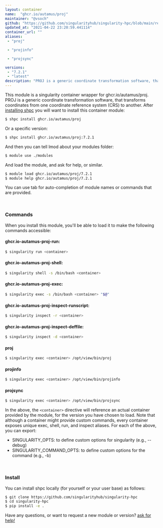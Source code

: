 ```yaml
---
layout: container
name:  "ghcr.io/autamus/proj"
maintainer: "@vsoch"
github: "https://github.com/singularityhub/singularity-hpc/blob/main/registry/ghcr.io/autamus/proj/container.yaml"
updated_at: "2021-04-22 23:20:59.441114"
container_url: ""
aliases:
 - "proj"

 - "projinfo"

 - "projsync"

versions:
 - "7.2.1"
 - "latest"
description: "PROJ is a generic coordinate transformation software, that transforms coordinates from one coordinate reference system (CRS) to another."
---
```


This module is a singularity container wrapper for ghcr.io/autamus/proj.
PROJ is a generic coordinate transformation software, that transforms coordinates from one coordinate reference system (CRS) to another.
After [installing shpc](#install) you will want to install this container module:

```bash
$ shpc install ghcr.io/autamus/proj
```

Or a specific version:

```bash
$ shpc install ghcr.io/autamus/proj:7.2.1
```

And then you can tell lmod about your modules folder:

```bash
$ module use ./modules
```

And load the module, and ask for help, or similar.

```bash
$ module load ghcr.io/autamus/proj/7.2.1
$ module help ghcr.io/autamus/proj/7.2.1
```

You can use tab for auto-completion of module names or commands that are provided.

<br>

### Commands

When you install this module, you'll be able to load it to make the following commands accessible:

#### ghcr.io-autamus-proj-run:

```bash
$ singularity run <container>
```

#### ghcr.io-autamus-proj-shell:

```bash
$ singularity shell -s /bin/bash <container>
```

#### ghcr.io-autamus-proj-exec:

```bash
$ singularity exec -s /bin/bash <container> "$@"
```

#### ghcr.io-autamus-proj-inspect-runscript:

```bash
$ singularity inspect -r <container>
```

#### ghcr.io-autamus-proj-inspect-deffile:

```bash
$ singularity inspect -d <container>
```


#### proj
       
```bash
$ singularity exec <container> /opt/view/bin/proj
```


#### projinfo
       
```bash
$ singularity exec <container> /opt/view/bin/projinfo
```


#### projsync
       
```bash
$ singularity exec <container> /opt/view/bin/projsync
```



In the above, the `<container>` directive will reference an actual container provided
by the module, for the version you have chosen to load. Note that although a container
might provide custom commands, every container exposes unique exec, shell, run, and
inspect aliases. For each of the above, you can export:

 - SINGULARITY_OPTS: to define custom options for singularity (e.g., --debug)
 - SINGULARITY_COMMAND_OPTS: to define custom options for the command (e.g., -b)

<br>
  
### Install

You can install shpc locally (for yourself or your user base) as follows:

```bash
$ git clone https://github.com/singularityhub/singularity-hpc
$ cd singularity-hpc
$ pip install -e .
```

Have any questions, or want to request a new module or version? [ask for help!](https://github.com/singularityhub/singularity-hpc/issues)